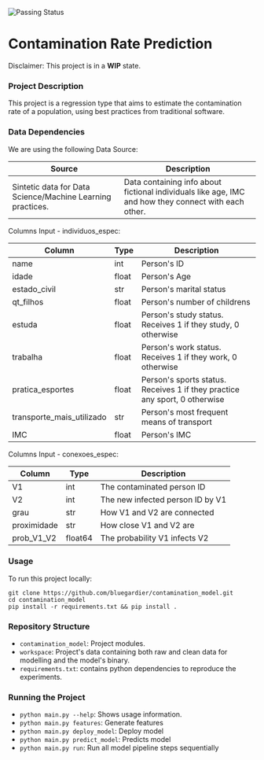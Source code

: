 ![Passing Status](https://github.com/bluegardier/contamination_model/actions/workflows/github-ci.yml/badge.svg)

# Contamination Rate Prediction
Disclaimer: This project is in a **WIP** state.

### Project Description
This project is a regression type that aims to estimate the contamination rate of a population, 
using best practices from traditional software.



### Data Dependencies
We are using the following Data Source:

| Source | Description |
|--------|-------------|
|Sintetic data for Data Science/Machine Learning practices.|Data containing info about fictional individuals like age, IMC and how they connect with each other. |XXXX|


Columns Input - individuos_espec:

| Column | Type | Description |
|--------|------|-------------|
|name|int|Person's ID|
|idade|float|Person's Age|
|estado_civil|str|Person's marital status|
|qt_filhos|float|Person's number of childrens|
|estuda|float|Person's study status. Receives 1 if they study, 0 otherwise|
|trabalha|float|Person's work status. Receives 1  if they work, 0 otherwise|
|pratica_esportes|float|Person's sports status. Receives 1  if they practice any sport, 0 otherwise|
|transporte_mais_utilizado|str|Person's most frequent means of transport|
|IMC|float|Person's IMC|

Columns Input - conexoes_espec:

| Column | Type | Description |
|--------|------|-------------|
|V1|int|The contaminated person ID|
|V2|int|The new infected person ID by V1|
|grau|str|How V1 and V2 are connected|
|proximidade|str|How close V1 and V2 are|
|prob_V1_V2|float64|The probability V1 infects V2|


### Usage
To run this project locally:
```
git clone https://github.com/bluegardier/contamination_model.git
cd contamination_model
pip install -r requirements.txt && pip install .
``` 

### Repository Structure
- `contamination_model`: Project modules.
- `workspace`: Project's data containing both raw and clean data for modelling and the model's binary.
- `requirements.txt`: contains python dependencies to reproduce the experiments.

### Running the Project
- `python main.py --help`: Shows usage information.
- `python main.py features`: Generate features
- `python main.py deploy_model`: Deploy model
- `python main.py predict_model`: Predicts model
- `python main.py run`: Run all model pipeline steps sequentially
